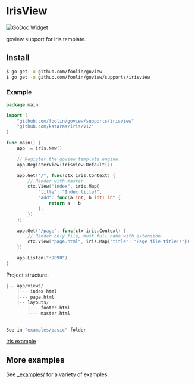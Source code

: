 # IrisView

[![GoDoc Widget]][GoDoc] 

goview support for Iris template.

## Install

```sh
$ go get -u github.com/foolin/goview
$ go get -u github.com/foolin/goview/supports/irisview
```

### Example

```go
package main

import (
	"github.com/foolin/goview/supports/irisview"
	"github.com/kataras/iris/v12"
)

func main() {
	app := iris.New()

	// Register the goview template engine.
	app.RegisterView(irisview.Default())

	app.Get("/", func(ctx iris.Context) {
		// Render with master.
		ctx.View("index", iris.Map{
			"title": "Index title!",
			"add": func(a int, b int) int {
				return a + b
			},
		})
	})

	app.Get("/page", func(ctx iris.Context) {
		// Render only file, must full name with extension.
		ctx.View("page.html", iris.Map{"title": "Page file title!!"})
	})

	app.Listen(":9090")
}
```

Project structure:
```go
|-- app/views/
    |--- index.html          
    |--- page.html
    |-- layouts/
        |--- footer.html
        |--- master.html
    

See in "examples/basic" folder
```

[Iris example](https://github.com/foolin/goview/tree/master/_examples/iris)
           
## More examples

See [_examples/](https://github.com/foolin/goview/blob/master/_examples/) for a variety of examples.

[GoDoc]: https://godoc.org/github.com/foolin/goview/supports/irisview
[GoDoc Widget]: https://godoc.org/github.com/foolin/goview/supports/irisview?status.svg
